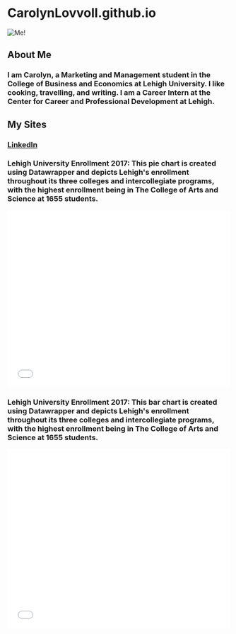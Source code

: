 # CarolynLovvoll.github.io
![Me!](https://github.com/CarolynLovvoll/CarolynLovvoll.github.io/blob/master/carloyn.jpg?raw=true)
## About Me 
### I am Carolyn, a Marketing and Management student in the College of Business and Economics at Lehigh University. I like cooking, travelling, and writing. I am a Career Intern at the Center for Career and Professional Development at Lehigh. 
## My Sites 
### [LinkedIn](https://www.linkedin.com/in/carolyn-lovvoll-569707136/) 

### Lehigh University Enrollment 2017: This pie chart is created using Datawrapper and depicts Lehigh's enrollment throughout its three colleges and intercollegiate programs, with the highest enrollment being in The College of Arts and Science at 1655 students. 

<iframe id="datawrapper-chart-IoYbO" src="//datawrapper.dwcdn.net/IoYbO/1/" scrolling="no" frameborder="0" allowtransparency="true" style="width: 0; min-width: 100% !important;" height="400"></iframe><script type="text/javascript">if("undefined"==typeof window.datawrapper)window.datawrapper={};window.datawrapper["IoYbO"]={},window.datawrapper["IoYbO"].embedDeltas={"100":569,"200":459,"300":417,"400":400,"500":400,"700":400,"800":383,"900":383,"1000":383},window.datawrapper["IoYbO"].iframe=document.getElementById("datawrapper-chart-IoYbO"),window.datawrapper["IoYbO"].iframe.style.height=window.datawrapper["IoYbO"].embedDeltas[Math.min(1e3,Math.max(100*Math.floor(window.datawrapper["IoYbO"].iframe.offsetWidth/100),100))]+"px",window.addEventListener("message",function(a){if("undefined"!=typeof a.data["datawrapper-height"])for(var b in a.data["datawrapper-height"])if("IoYbO"==b)window.datawrapper["IoYbO"].iframe.style.height=a.data["datawrapper-height"][b]+"px"});</script>

### Lehigh University Enrollment 2017: This bar chart is created using Datawrapper and depicts Lehigh's enrollment throughout its three colleges and intercollegiate programs, with the highest enrollment being in The College of Arts and Science at 1655 students. 

<iframe id="datawrapper-chart-fyRoh" src="//datawrapper.dwcdn.net/fyRoh/1/" scrolling="no" frameborder="0" allowtransparency="true" style="width: 0; min-width: 100% !important;" height="406"></iframe><script type="text/javascript">if("undefined"==typeof window.datawrapper)window.datawrapper={};window.datawrapper["fyRoh"]={},window.datawrapper["fyRoh"].embedDeltas={"100":558,"200":465,"300":423,"400":406,"500":406,"700":389,"800":389,"900":389,"1000":389},window.datawrapper["fyRoh"].iframe=document.getElementById("datawrapper-chart-fyRoh"),window.datawrapper["fyRoh"].iframe.style.height=window.datawrapper["fyRoh"].embedDeltas[Math.min(1e3,Math.max(100*Math.floor(window.datawrapper["fyRoh"].iframe.offsetWidth/100),100))]+"px",window.addEventListener("message",function(a){if("undefined"!=typeof a.data["datawrapper-height"])for(var b in a.data["datawrapper-height"])if("fyRoh"==b)window.datawrapper["fyRoh"].iframe.style.height=a.data["datawrapper-height"][b]+"px"});</script>
